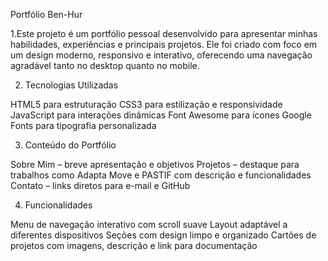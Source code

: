 Portfólio Ben-Hur

1.Este projeto é um portfólio pessoal desenvolvido para apresentar minhas habilidades, experiências e principais projetos.
Ele foi criado com foco em um design moderno, responsivo e interativo, oferecendo uma navegação agradável tanto no desktop quanto no mobile.

2. Tecnologias Utilizadas
   
HTML5 para estruturação
CSS3 para estilização e responsividade
JavaScript para interações dinâmicas
Font Awesome para ícones
Google Fonts para tipografia personalizada

3. Conteúdo do Portfólio
   
Sobre Mim – breve apresentação e objetivos
Projetos – destaque para trabalhos como Adapta Move e PASTIF com descrição e funcionalidades
Contato – links diretos para e-mail e GitHub

4. Funcionalidades

Menu de navegação interativo com scroll suave
Layout adaptável a diferentes dispositivos
Seções com design limpo e organizado
Cartões de projetos com imagens, descrição e link para documentação
